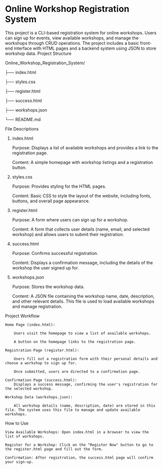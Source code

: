 # Online Workshop Registration System

This project is a CLI-based registration system for online workshops. Users can sign up for events, view available workshops, and manage the workshops through CRUD operations. The project includes a basic front-end interface with HTML pages and a backend system using JSON to store workshop data.
Project Structure

Online_Workshop_Registration_System/

├── index.html

├── styles.css

├── register.html

├── success.html

├── workshops.json

└── README.md

File Descriptions
1. index.html

    Purpose: Displays a list of available workshops and provides a link to the registration page.
   
    Content: A simple homepage with workshop listings and a registration button.

3. styles.css

    Purpose: Provides styling for the HTML pages.
   
    Content: Basic CSS to style the layout of the website, including fonts, buttons, and overall page appearance.

4. register.html

    Purpose: A form where users can sign up for a workshop.
   
    Content: A form that collects user details (name, email, and selected workshop) and allows users to submit their registration.

5. success.html

    Purpose: Confirms successful registration.
   
    Content: Displays a confirmation message, including the details of the workshop the user signed up for.

7. workshops.json

    Purpose: Stores the workshop data.
   
    Content: A JSON file containing the workshop name, date, description, and other relevant details. This file is used to load available workshops and manage registration.

Project Workflow

    Home Page (index.html):
    
        Users visit the homepage to view a list of available workshops.
        
        A button on the homepage links to the registration page.

    Registration Page (register.html):
    
        Users fill out a registration form with their personal details and choose a workshop to sign up for.
        
        Once submitted, users are directed to a confirmation page.

    Confirmation Page (success.html):
        Displays a success message, confirming the user's registration for the selected workshop.

    Workshop Data (workshops.json):
    
        All workshop details (name, description, date) are stored in this file. The system uses this file to manage and update available workshops.

How to Use

    View Available Workshops: Open index.html in a browser to view the list of workshops.
    
    Register for a Workshop: Click on the "Register Now" button to go to the register.html page and fill out the form.
    
    Confirmation: After registration, the success.html page will confirm your sign-up.
